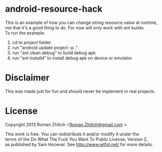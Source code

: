 android-resource-hack
====================

This is an example of how you can change string resource value at runtime, not that it's a good thing to do.
For now will only work with ant builds.<br/>
To run the example:<br/>
1) cd to project folder.<br/>
2) run "android update project -p ."<br/>
3) run "ant clean debug" to build debug apk.<br/>
4) run "ant installd" to install debug apk on device or emulator.

Disclaimer
==========

This was made just for fun and should never be implement in real projects.

License
=======

 Copyright 2013 Roman Zhilich <Roman.Zhilich@gmail.com >

 This work is free. You can redistribute it and/or modify it under the<br/>
 terms of the Do What The Fuck You Want To Public License, Version 2,<br/>
 as published by Sam Hocevar. See http://www.wtfpl.net/ for more details.
